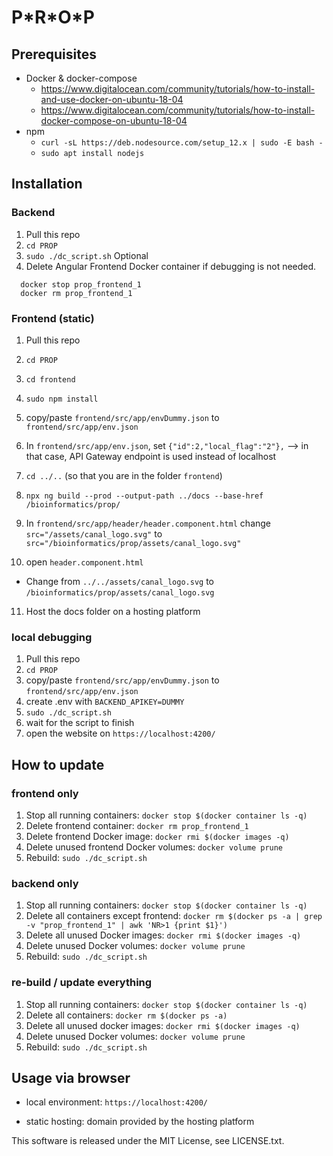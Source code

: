 # P\*R\*O\*P

## Prerequisites

- Docker & docker-compose
  - https://www.digitalocean.com/community/tutorials/how-to-install-and-use-docker-on-ubuntu-18-04
  - https://www.digitalocean.com/community/tutorials/how-to-install-docker-compose-on-ubuntu-18-04
- npm
  - `curl -sL https://deb.nodesource.com/setup_12.x | sudo -E bash -`
  - `sudo apt install nodejs`

## Installation 
### Backend

1. Pull this repo
2. `cd PROP`
3. `sudo ./dc_script.sh`
Optional
4. Delete Angular Frontend Docker container if debugging is not needed.
```
  docker stop prop_frontend_1
  docker rm prop_frontend_1
```  

### Frontend (static)

1. Pull this repo
2. `cd PROP`
3. `cd frontend`
4. `sudo npm install`
5. copy/paste `frontend/src/app/envDummy.json` to `frontend/src/app/env.json`
6. In `frontend/src/app/env.json`, set `{"id":2,"local_flag":"2"},` --> in that case, API Gateway endpoint is used instead of localhost
7. `cd ../..` (so that you are in the folder `frontend`)
8. `npx ng build --prod --output-path ../docs --base-href /bioinformatics/prop/`
9. In `frontend/src/app/header/header.component.html` change `src="/assets/canal_logo.svg"` to `src="/bioinformatics/prop/assets/canal_logo.svg"`
    
10. open `header.component.html`
   - Change from `../../assets/canal_logo.svg` to `/bioinformatics/prop/assets/canal_logo.svg`

11. Host the docs folder on a hosting platform

### local debugging

1. Pull this repo
2. `cd PROP`
3. copy/paste `frontend/src/app/envDummy.json` to `frontend/src/app/env.json`
4. create .env with `BACKEND_APIKEY=DUMMY`
4. `sudo ./dc_script.sh`
5. wait for the script to finish
6. open the website on `https://localhost:4200/`

## How to update 
### frontend only
1. Stop all running containers: `docker stop $(docker container ls -q)`
2. Delete frontend container: `docker rm prop_frontend_1`
3. Delete frontend Docker image: `docker rmi $(docker images -q)`
4. Delete unused frontend Docker volumes: `docker volume prune`
5. Rebuild: `sudo ./dc_script.sh`

### backend only
1. Stop all running containers: `docker stop $(docker container ls -q)`
2. Delete all containers except frontend: `docker rm $(docker ps -a | grep -v "prop_frontend_1" | awk 'NR>1 {print $1}')`
3. Delete all unused Docker images: `docker rmi $(docker images -q)`
4. Delete unused Docker volumes: `docker volume prune`
5. Rebuild: `sudo ./dc_script.sh`

### re-build / update everything 
1. Stop all running containers: `docker stop $(docker container ls -q)`
2. Delete all containers: `docker rm $(docker ps -a)`
3. Delete all unused docker images: `docker rmi $(docker images -q)`
4. Delete unused Docker volumes: `docker volume prune`
5. Rebuild: `sudo ./dc_script.sh`

## Usage via browser

- local environment: `https://localhost:4200/`

- static hosting: domain provided by the hosting platform


This software is released under the MIT License, see LICENSE.txt.
